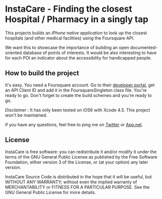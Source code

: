 # InstaCare - Finding the closest Hospital / Pharmacy in a singly tap

This projects builds an *iPhone native application* to look up the closest hospitals (and other medical facilities) using the Foursquare API. 

We want this to showcase the importance of building an open documented-oriented database of points of interests. It would be also interesting to have for each POI an indicator about the accessibility for handicapped people.

## How to build the project

It's easy. You need a Foursquare account. Go to their [developer portal](http://developer.foursquare.com), get an API Client ID and add it in the FoursquareSingleton class file. You're ready to go. Don't forget to create the build schemes and you're ready to go. 

*Disclaimer* : It has only been tested on iOS6 with Xcode 4.5. This project won't be maintained. 

If you have any questions, feel free to ping me on [Twitter](http://twitter.com/FredericJacobs) or [App.net](http://alpha.app.net/fredericJacobs).  

## License 

InstaCare is free software: you can redistribute it and/or modify it under the terms of the GNU General Public License as published by the Free Software Foundation, either version 3 of the License, or (at your option) any later version.

InstaCare Source Code is distributed in the hope that it will be useful, but WITHOUT ANY WARRANTY; without even the implied warranty of MERCHANTABILITY or FITNESS FOR A PARTICULAR PURPOSE. See the GNU General Public License for more details.